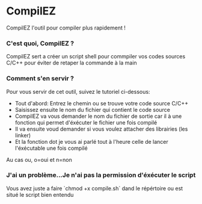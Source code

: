 # CompilEZ
CompilEZ l'outil pour compiler plus rapidement !

<h3>C'est quoi, CompilEZ ?</h3>
CompilEZ sert a créer un script shell pour commpiler vos codes sources C/C++ pour éviter de retaper la commande à la main

<h3>Comment s'en servir ?</h3>
Pour vous servir de cet outil, suivez le tutoriel ci-dessous:
<ul>
  <li>Tout d'abord: Entrez le chemin ou se trouve votre code source C/C++</li>
  <li>Saisissez ensuite le nom du fichier qui contient le code source</li>
  <li>CompilEZ va vous demander le nom du fichier de sortie car il à une fonction qui permet d'éxécuter le fichier une fois compilé</li>
  <li>Il va ensuite voud demander si vous voulez attacher des librairies (les linker)</li>
  <li>Et la fonction dot je vous ai parlé tout à l'heure celle de lancer l'éxécutable une fois compilé</li>
</ul>
Au cas ou, o=oui et n=non

<h3>J'ai un problème...Je n'ai pas la permission d'éxécuter le script</h3>
Vous avez juste a faire `chmod +x compile.sh` dand le répértoire ou est situé le script bien entendu
